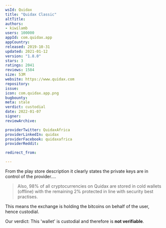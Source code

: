 ```yaml
---
wsId: Quidax
title: "Quidax Classic"
altTitle: 
authors:
- kiwilamb
users: 100000
appId: com.quidax.app
appCountry: 
released: 2019-10-31
updated: 2021-01-12
version: "1.8.0"
stars: 3
ratings: 2041
reviews: 1584
size: 53M
website: https://www.quidax.com
repository: 
issue: 
icon: com.quidax.app.png
bugbounty: 
meta: stale
verdict: custodial
date: 2022-01-07
signer: 
reviewArchive:

providerTwitter: QuidaxAfrica
providerLinkedIn: quidax
providerFacebook: quidaxafrica
providerReddit: 

redirect_from:

---
```


From the play store description it clearly states the private keys are in control of the provider....

> Also, 98% of all cryptocurrencies on Quidax are stored in cold wallets (offline) with the remaining 2% protected in line with security best practises.

This means the exchange is holding the bitcoins on behalf of the user, hence custodial.

Our verdict: This 'wallet' is custodial and therefore is **not verifiable**.
